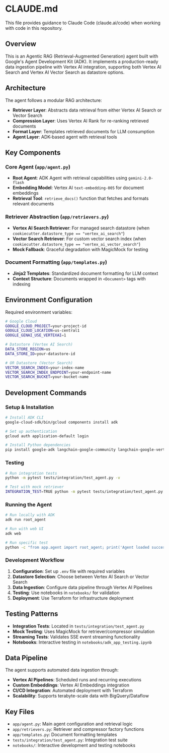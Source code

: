 # CLAUDE.md

This file provides guidance to Claude Code (claude.ai/code) when working with code in this repository.

## Overview

This is an Agentic RAG (Retrieval-Augmented Generation) agent built with Google's Agent Development Kit (ADK). It implements a production-ready data ingestion pipeline with Vertex AI integration, supporting both Vertex AI Search and Vertex AI Vector Search as datastore options.

## Architecture

The agent follows a modular RAG architecture:
- **Retriever Layer**: Abstracts data retrieval from either Vertex AI Search or Vector Search
- **Compression Layer**: Uses Vertex AI Rank for re-ranking retrieved documents
- **Format Layer**: Templates retrieved documents for LLM consumption
- **Agent Layer**: ADK-based agent with retrieval tools

## Key Components

### Core Agent (`app/agent.py`)
- **Root Agent**: ADK Agent with retrieval capabilities using `gemini-2.0-flash`
- **Embedding Model**: Vertex AI `text-embedding-005` for document embeddings
- **Retrieval Tool**: `retrieve_docs()` function that fetches and formats relevant documents

### Retriever Abstraction (`app/retrievers.py`)
- **Vertex AI Search Retriever**: For managed search datastore (when `cookiecutter.datastore_type == "vertex_ai_search"`)
- **Vector Search Retriever**: For custom vector search index (when `cookiecutter.datastore_type == "vertex_ai_vector_search"`)
- **Mock Fallback**: Graceful degradation with MagicMock for testing

### Document Formatting (`app/templates.py`)
- **Jinja2 Templates**: Standardized document formatting for LLM context
- **Context Structure**: Documents wrapped in `<Document>` tags with indexing

## Environment Configuration

Required environment variables:
```bash
# Google Cloud
GOOGLE_CLOUD_PROJECT=your-project-id
GOOGLE_CLOUD_LOCATION=us-central1
GOOGLE_GENAI_USE_VERTEXAI=1

# Datastore (Vertex AI Search)
DATA_STORE_REGION=us
DATA_STORE_ID=your-datastore-id

# OR Datastore (Vector Search)
VECTOR_SEARCH_INDEX=your-index-name
VECTOR_SEARCH_INDEX_ENDPOINT=your-endpoint-name
VECTOR_SEARCH_BUCKET=your-bucket-name
```

## Development Commands

### Setup & Installation
```bash
# Install ADK CLI
google-cloud-sdk/bin/gcloud components install adk

# Set up authentication
gcloud auth application-default login

# Install Python dependencies
pip install google-adk langchain-google-community langchain-google-vertexai
```

### Testing
```bash
# Run integration tests
python -m pytest tests/integration/test_agent.py -v

# Test with mock retriever
INTEGRATION_TEST=TRUE python -m pytest tests/integration/test_agent.py
```

### Running the Agent
```bash
# Run locally with ADK
adk run root_agent

# Run with web UI
adk web

# Run specific test
python -c "from app.agent import root_agent; print('Agent loaded successfully')"
```

### Development Workflow
1. **Configuration**: Set up `.env` file with required variables
2. **Datastore Selection**: Choose between Vertex AI Search or Vector Search
3. **Data Ingestion**: Configure data pipeline through Vertex AI Pipelines
4. **Testing**: Use notebooks in `notebooks/` for validation
5. **Deployment**: Use Terraform for infrastructure deployment

## Testing Patterns

- **Integration Tests**: Located in `tests/integration/test_agent.py`
- **Mock Testing**: Uses MagicMock for retriever/compressor simulation
- **Streaming Tests**: Validates SSE event streaming functionality
- **Notebooks**: Interactive testing in `notebooks/adk_app_testing.ipynb`

## Data Pipeline

The agent supports automated data ingestion through:
- **Vertex AI Pipelines**: Scheduled runs and recurring executions
- **Custom Embeddings**: Vertex AI Embeddings integration
- **CI/CD Integration**: Automated deployment with Terraform
- **Scalability**: Supports terabyte-scale data with BigQuery/Dataflow

## Key Files
- `app/agent.py`: Main agent configuration and retrieval logic
- `app/retrievers.py`: Retriever and compressor factory functions
- `app/templates.py`: Document formatting templates
- `tests/integration/test_agent.py`: Integration test suite
- `notebooks/`: Interactive development and testing notebooks